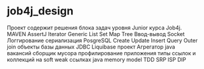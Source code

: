 # job4j_design
Проект содержит решения блока задач уровня Junior курса Job4j.
MAVEN
AssertJ
Iterator
Generic
List
Set
Map
Tree
Ввод-вывод
Socket
Логгирование
сериализация
PosgreSQL
Create Update Insert
Query
Outer join
объекты базы данных
JDBC
Liquibase
проект Агрегатор java вакансий
сборщик мусора
профилирование приложения
типы ссылок и коллекций на soft weak ссылках
java memory model
TDD
SRP
ISP
DIP

